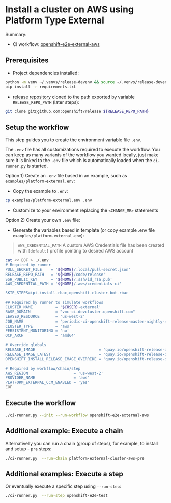 # Install a cluster on AWS using Platform Type External

Summary:
- CI workflow: [openshift-e2e-external-aws](https://steps.ci.openshift.org/workflow/openshift-e2e-external-aws)

## Prerequisites

- Project dependencies installed:

```sh
python -m venv ~/.venvs/release-devenv && source ~/.venvs/release-devenv/bin/activate
pip install -r requirements.txt
```

- [release repository](https://github.com/openshift/release) cloned to the path exported by variable `RELEASE_REPO_PATH` (later steps):

```sh
git clone git@github.com:openshift/release ${RELEASE_REPO_PATH}
```

## Setup the workflow

This step guides you to create the environment variable file `.env`.

The `.env` file has all customizations required to execute the workflow.
You can keep as many variants of the workflow you wanted locally, just make sure
it is linked to the `.env` file which is automatically loaded when the `ci-runner.py`
is started.

Option 1) Create an `.env` file based in an example, such as `examples/platform-external.env`:

- Copy the example to `.env`:

```sh
cp examples/platform-external.env .env
```

- Customize to your environment replacing the `<CHANGE_ME>` statements


Option 2) Create your own `.env` file:

- Generate the variables based in template (or copy example .env file `examples/platform-external.env`):

> `AWS_CREDENTIAL_PATH` A custom AWS Credentials file has been created with `[default]` profile pointing to desired AWS account

```sh
cat << EOF > ./.env
# Required by runner
PULL_SECRET_FILE    = '${HOME}/.local/pull-secret.json'
RELEASE_REPO_PATH   = '${HOME}/code/release'
SSH_PUBLIC_KEY      = '${HOME}/.ssh/id_rsa.pub'
AWS_CREDENTIAL_PATH = '${HOME}/.aws/credentials-ci'

SKIP_STEPS=ipi-install-rbac,openshift-cluster-bot-rbac

## Required by runner to simulate workflows
CLUSTER_NAME          = '${USER}-external'
BASE_DOMAIN           = "vmc-ci.devcluster.openshift.com"
LEASED_RESOURCE       = 'us-west-2'
JOB_NAME              = 'periodic-ci-openshift-release-master-nightly-4.16-e2e-external-aws-ccm'
CLUSTER_TYPE          = 'aws'
PERSISTENT_MONITORING = 'no'
OCP_ARCH              = 'amd64'

# Override globals
RELEASE_IMAGE                            = 'quay.io/openshift-release-dev/ocp-release:4.16.12-x86_64'
RELEASE_IMAGE_LATEST                     = 'quay.io/openshift-release-dev/ocp-release:4.16.12-x86_64'
OPENSHIFT_INSTALL_RELEASE_IMAGE_OVERRIDE = 'quay.io/openshift-release-dev/ocp-release:4.16.12-x86_64'

# Required by workflow/chain/step
AWS_REGION                    = 'us-west-2'
PROVIDER_NAME                 = 'aws'
PLATFORM_EXTERNAL_CCM_ENABLED = 'yes'
EOF
```

## Execute the workflow

```sh
./ci-runner.py --init --run-workflow openshift-e2e-external-aws
```

## Additional example: Execute a chain

Alternativelly you can run a chain (group of steps), for example, to install and setup - `pre` steps:

```sh
./ci-runner.py  --run-chain platform-external-cluster-aws-pre
```

## Additional examples: Execute a step

Or eventually execute a specific step using `--run-step`:

```sh
./ci-runner.py  --run-step openshift-e2e-test
```
